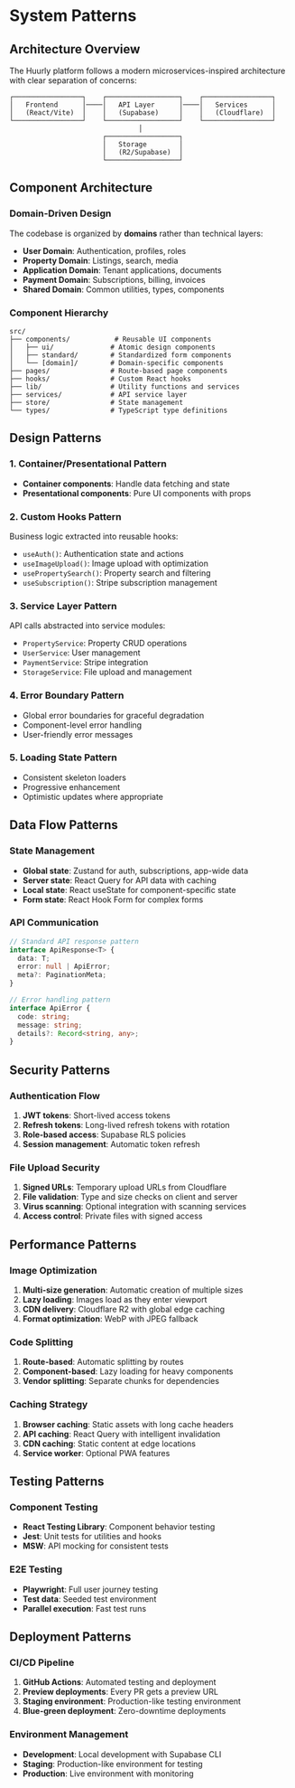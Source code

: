 # System Patterns

## Architecture Overview
The Huurly platform follows a modern microservices-inspired architecture with clear separation of concerns:

```
┌─────────────────┐    ┌──────────────────┐    ┌─────────────────┐
│   Frontend      │────│   API Layer      │────│   Services      │
│   (React/Vite)  │    │   (Supabase)     │    │   (Cloudflare)  │
└─────────────────┘    └──────────────────┘    └─────────────────┘
                                │
                       ┌──────────────────┐
                       │   Storage        │
                       │   (R2/Supabase)  │
                       └──────────────────┘
```

## Component Architecture

### Domain-Driven Design
The codebase is organized by **domains** rather than technical layers:
- **User Domain**: Authentication, profiles, roles
- **Property Domain**: Listings, search, media
- **Application Domain**: Tenant applications, documents
- **Payment Domain**: Subscriptions, billing, invoices
- **Shared Domain**: Common utilities, types, components

### Component Hierarchy
```
src/
├── components/           # Reusable UI components
│   ├── ui/              # Atomic design components
│   ├── standard/        # Standardized form components
│   └── [domain]/        # Domain-specific components
├── pages/               # Route-based page components
├── hooks/               # Custom React hooks
├── lib/                 # Utility functions and services
├── services/            # API service layer
├── store/               # State management
└── types/               # TypeScript type definitions
```

## Design Patterns

### 1. Container/Presentational Pattern
- **Container components**: Handle data fetching and state
- **Presentational components**: Pure UI components with props

### 2. Custom Hooks Pattern
Business logic extracted into reusable hooks:
- `useAuth()`: Authentication state and actions
- `useImageUpload()`: Image upload with optimization
- `usePropertySearch()`: Property search and filtering
- `useSubscription()`: Stripe subscription management

### 3. Service Layer Pattern
API calls abstracted into service modules:
- `PropertyService`: Property CRUD operations
- `UserService`: User management
- `PaymentService`: Stripe integration
- `StorageService`: File upload and management

### 4. Error Boundary Pattern
- Global error boundaries for graceful degradation
- Component-level error handling
- User-friendly error messages

### 5. Loading State Pattern
- Consistent skeleton loaders
- Progressive enhancement
- Optimistic updates where appropriate

## Data Flow Patterns

### State Management
- **Global state**: Zustand for auth, subscriptions, app-wide data
- **Server state**: React Query for API data with caching
- **Local state**: React useState for component-specific state
- **Form state**: React Hook Form for complex forms

### API Communication
```typescript
// Standard API response pattern
interface ApiResponse<T> {
  data: T;
  error: null | ApiError;
  meta?: PaginationMeta;
}

// Error handling pattern
interface ApiError {
  code: string;
  message: string;
  details?: Record<string, any>;
}
```

## Security Patterns

### Authentication Flow
1. **JWT tokens**: Short-lived access tokens
2. **Refresh tokens**: Long-lived refresh tokens with rotation
3. **Role-based access**: Supabase RLS policies
4. **Session management**: Automatic token refresh

### File Upload Security
1. **Signed URLs**: Temporary upload URLs from Cloudflare
2. **File validation**: Type and size checks on client and server
3. **Virus scanning**: Optional integration with scanning services
4. **Access control**: Private files with signed access

## Performance Patterns

### Image Optimization
1. **Multi-size generation**: Automatic creation of multiple sizes
2. **Lazy loading**: Images load as they enter viewport
3. **CDN delivery**: Cloudflare R2 with global edge caching
4. **Format optimization**: WebP with JPEG fallback

### Code Splitting
1. **Route-based**: Automatic splitting by routes
2. **Component-based**: Lazy loading for heavy components
3. **Vendor splitting**: Separate chunks for dependencies

### Caching Strategy
1. **Browser caching**: Static assets with long cache headers
2. **API caching**: React Query with intelligent invalidation
3. **CDN caching**: Static content at edge locations
4. **Service worker**: Optional PWA features

## Testing Patterns

### Component Testing
- **React Testing Library**: Component behavior testing
- **Jest**: Unit tests for utilities and hooks
- **MSW**: API mocking for consistent tests

### E2E Testing
- **Playwright**: Full user journey testing
- **Test data**: Seeded test environment
- **Parallel execution**: Fast test runs

## Deployment Patterns

### CI/CD Pipeline
1. **GitHub Actions**: Automated testing and deployment
2. **Preview deployments**: Every PR gets a preview URL
3. **Staging environment**: Production-like testing environment
4. **Blue-green deployment**: Zero-downtime deployments

### Environment Management
- **Development**: Local development with Supabase CLI
- **Staging**: Production-like environment for testing
- **Production**: Live environment with monitoring
